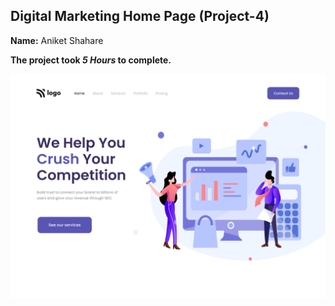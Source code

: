 

## Digital Marketing Home Page (Project-4) 

**Name:** Aniket Shahare

**The project took ***5 Hours*** to complete.** 

![image](final.png)